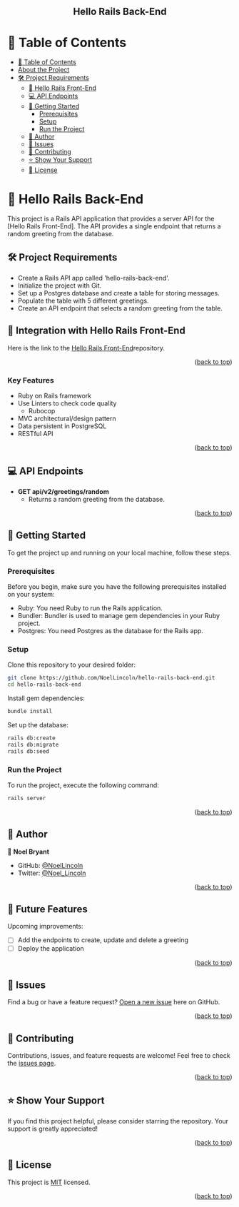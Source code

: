<div align="center">

<h2><b>Hello Rails Back-End</b></h2>

</div>

# 📗 Table of Contents

- [📗 Table of Contents](#-table-of-contents)
- [ About the Project](#about-project)
- [🛠 Project Requirements](#project-requirements)
    - [👋 Hello Rails Front-End](#integration-with-hello-rails-front-end)
    - [💻 API Endpoints](#api-endpoints)
    - [🚀 Getting Started](#getting-started)
        - [Prerequisites](#prerequisites)
        - [Setup](#setup)
        - [Run the Project](#run-the-project)
    - [👥 Author](#authors)
    - [🔭 Issues](#issues)
    - [🤝 Contributing](#contributing)
    - [⭐️ Show Your Support](#️support)
    - [📝 License](#license)

<!-- PROJECT REQUIREMENTS -->

# 👋 Hello Rails Back-End <a name="about-project"></a>

This project is a Rails API application that provides a server API for the [Hello Rails Front-End]. The API provides a single endpoint that returns a random greeting from the database.

## 🛠 Project Requirements <a name="project-requirements"></a>

- Create a Rails API app called 'hello-rails-back-end'.
- Initialize the project with Git.
- Set up a Postgres database and create a table for storing messages.
- Populate the table with 5 different greetings.
- Create an API endpoint that selects a random greeting from the table.

## 🔗 Integration with Hello Rails Front-End <a name="integration-with-hello-rails-front-end"></a>

Here is the link to the [Hello Rails Front-End](https://github.com/NoelLincoln/hello-react-front-end)repository.

<p align="right">(<a href="#readme-top">back to top</a>)</p>

<!-- Features -->

### Key Features <a name="key-features"></a>

<ul>
  <li>Ruby on Rails framework</li>
  <li>
    Use Linters to check code quality
    <ul>
      <li>Rubocop</li>
    </ul>
  </li>
  <li>MVC architectural/design pattern</li>
  <li>Data persistent in PostgreSQL</li>
  <li>RESTful API</li>
</ul>

<p align="right">(<a href="#readme-top">back to top</a>)</p>

## 💻 API Endpoints <a name="api-endpoints"></a>

- **GET api/v2/greetings/random**
    - Returns a random greeting from the database.

<p align="right">(<a href="#readme-top">back to top</a>)</p>

## 🚀 Getting Started <a name="getting-started"></a>

To get the project up and running on your local machine, follow these steps.

### Prerequisites

Before you begin, make sure you have the following prerequisites installed on your system:

- Ruby: You need Ruby to run the Rails application.
- Bundler: Bundler is used to manage gem dependencies in your Ruby project.
- Postgres: You need Postgres as the database for the Rails app.

### Setup

Clone this repository to your desired folder:

```sh
git clone https://github.com/NoelLincoln/hello-rails-back-end.git
cd hello-rails-back-end
```

Install gem dependencies:

```sh
bundle install
```

Set up the database:

```sh
rails db:create
rails db:migrate
rails db:seed
```

### Run the Project

To run the project, execute the following command:

```sh
rails server
```

<p align="right">(<a href="#readme-top">back to top</a>)</p>

## 👥 Author <a name="authors"></a>

👤 **Noel Bryant**
- GitHub: [@NoelLincoln](https://github.com/NoelLincoln)
- Twitter: [@Noel_Lincoln](https://twitter.com/Noel_lincoln)

<p align="right">(<a href="#readme-top">back to top</a>)</p>

<!-- FUTURE FEATURES -->

## 🔭 Future Features <a name="future-features"></a>

Upcoming improvements:

- [ ] Add the endpoints to create, update and delete a greeting
- [ ] Deploy the application

<p align="right">(<a href="#readme-top">back to top</a>)</p>

## 🔭 Issues <a name="issues"></a>

Find a bug or have a feature request? [Open a new issue](https://github.com/NoelLincoln/hello-rails-back-end/issues) here on GitHub.

<p align="right">(<a href="#readme-top">back to top</a>)</p>

## 🤝 Contributing <a name="contributing"></a>

Contributions, issues, and feature requests are welcome! Feel free to check the [issues page](https://github.com/NoelLincoln/hello-rails-back-end/issues).

<p align="right">(<a href="#readme-top">back to top</a>)</p>

## ⭐️ Show Your Support <a name="️support"></a>

If you find this project helpful, please consider starring the repository. Your support is greatly appreciated!

<p align="right">(<a href="#readme-top">back to top</a>)</p>

## 📝 License <a name="license"></a>
This project is [MIT](./LICENSE) licensed.

<p align="right">(<a href="#readme-top">back to top</a>)</p>